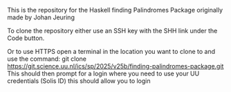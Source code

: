 This is the repository for the Haskell finding Palindromes Package originally made by Johan Jeuring

To clone the repository either use an SSH key with the SHH link under the Code button.

Or to use HTTPS open a terminal in the location you want to clone to and use the command:
git clone https://git.science.uu.nl/ics/sp/2025/v25b/finding-palindromes-package.git
This should then prompt for a login where you need to use your UU credentials (Solis ID) this should allow you to login
